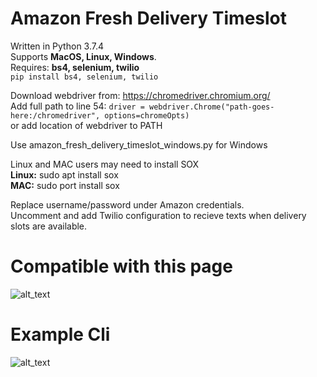 # Amazon Fresh Delivery Timeslot 
Written in Python 3.7.4  
Supports **MacOS, Linux, Windows**.  
Requires: **bs4, selenium, twilio**  
  ```pip install bs4, selenium, twilio```  


Download webdriver from: https://chromedriver.chromium.org/  
Add full path to line 54: ```driver = webdriver.Chrome("path-goes-here:/chromedriver", options=chromeOpts)```  
or add location of webdriver to PATH 

Use amazon_fresh_delivery_timeslot_windows.py for Windows  

Linux and MAC users may need to install SOX  
**Linux:** sudo apt install sox  
**MAC:** sudo port install sox  

Replace username/password under Amazon credentials.  
Uncomment and add Twilio configuration to recieve texts when delivery slots are available.


# Compatible with this page
![alt_text](https://github.com/wfleisher/amazon_fresh_delivery_timeslot/blob/master/example-page.png)

# Example Cli
![alt_text](https://github.com/wfleisher/amazon_fresh_delivery_timeslot/blob/master/example-cli.png)
